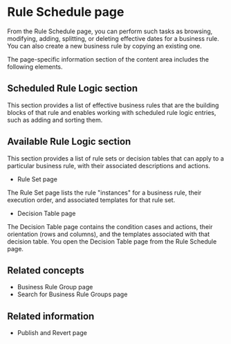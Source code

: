 <!-- image -->

# Rule Schedule page

From the Rule Schedule page, you can perform such tasks as browsing,
modifying, adding, splitting, or deleting effective dates for a business rule. You can also create a
new business rule by copying an existing one.

The page-specific information section of the content area includes the following elements.

## Scheduled Rule Logic section

This section provides a list of effective business rules that are the building blocks of that
rule and enables working with scheduled rule logic entries, such as adding and sorting them.

## Available Rule Logic section

This section provides a list of rule sets or decision tables that can apply to a particular
business rule, with their associated descriptions and actions.

- Rule Set page

The Rule Set page lists the rule "instances" for a business rule, their execution order, and associated templates for that rule set.
- Decision Table page

The Decision Table page contains the condition cases and actions, their orientation (rows and columns), and the templates associated with that decision table. You open the Decision Table page from the Rule Schedule page.

## Related concepts

- Business Rule Group page
- Search for Business Rule Groups page

## Related information

- Publish and Revert page